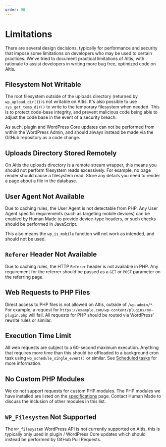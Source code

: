 ```yaml
---
order: 90
---
```


# Limitations

There are several design decisions, typically for performance and security that impose some limitations on developers who may be
used to certain practices. We've tried to document practical limitations of Altis, with rationale to assist developers in writing
more bug free, optimized code on Altis.

## Filesystem Not Writable

The root filesystem outside of the uploads directory (returned by `wp_upload_dir()`) is not writable on Altis. It's also possible to
use `sys_get_temp_dir()` to write to the temporary filesystem when needed. This is to protect code-base integrity, and prevent
malicious code being able to adjust the code base in the event of a security breach.

As such, plugin and WordPress Core updates can not be performed from within the WordPress Admin, and should always instead be made
via the GitHub repository as a code change.

## Uploads Directory Stored Remotely

On Altis the uploads directory is a remote stream wrapper, this means you should not perform filesystem reads excessively. For
example, no page render should cause a filesystem read. Store any details you need to render a page about a file in the database.

## User Agent Not Available

Due to caching rules, the User Agent is not detectable from PHP. Any User Agent specific requirements (such as targeting mobile
devices) can be enabled by Human Made to provide device-type headers, or such checks should be performed in JavaScript.

This also means the `wp_is_mobile` function will not work as intended, and should not be used.

## `Referer` Header Not Available

Due to caching rules, the HTTP `Referer` header is not available in PHP. Any requirement for the referrer should be passed as a `GET`
or `POST` parameter on the referring page.

## Web Requests to PHP Files

Direct access to PHP files is not allowed on Altis, outside of `/wp-admin/*`. For example, a request
for `https://example.com/wp-content/plugins/my-plugin.php` will fail. All requests for PHP should be routed via WordPress' rewrite
rules or similar.

## Execution Time Limit

All web requests are subject to a 60-second maximum execution. Anything that requires more time than this should be offloaded to a
background cron task using `wp_schedule_single_event()` or similar. See [Scheduled tasks](./scheduled-tasks.md) for more
information.

## No Custom PHP Modules

We do not support requests for custom PHP modules. The PHP modules we have installed are listed on
the [specifications](./specifications.md) page. Contact Human Made to discuss the inclusion of other modules in this list.

## `WP_Filesystem` Not Supported

The `WP_filesystem` WordPress API is not currently supported on Altis, this is typically only used in plugin / WordPress Core
updates which should instead be performed by GitHub Pull Requests.
